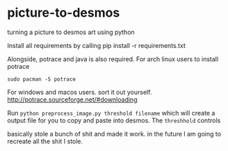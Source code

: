 # picture-to-desmos
turning a picture to desmos art using python

Install all requirements by calling pip install -r requirements.txt

Alongside, potrace and java is also required. For arch linux users to install potrace
```console
sudo pacman -S potrace
```
For windows and macos users. sort it out yourself. http://potrace.sourceforge.net/#downloading

Run `python preprocess_image.py threshold filename` which will create a output file for you to copy and paste into desmos.
The `threshhold` controls

basically stole a bunch of shit and made it work. 
in the future I am going to recreate all the shit I stole. 

